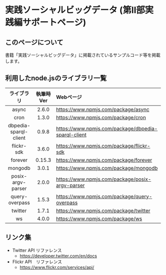 # 実践ソーシャルビッグデータ (第Ⅱ部実践編サポートページ)



## このページについて

書籍「実践ソーシャルビッグデータ」に掲載されているサンプルコード等を掲載します。

## 利用したnode.jsのライブラリ一覧
| ライブラリ             | 執筆時Ver | Webページ | 
|:---------------------:|:---------:|:----------|
| async                 | 2.6.0     |https://www.npmjs.com/package/async |
| cron                  | 1.3.0     |https://www.npmjs.com/package/cron |
| dbpedia-sparql-client | 0.9.8     |https://www.npmjs.com/package/dbpedia-sparql-client|
| flickr-sdk            | 3.6.0     |https://www.npmjs.com/package/flickr-sdk|
| forever               | 0.15.3    |https://www.npmjs.com/package/forever | 
| mongodb               | 3.0.1     |https://www.npmjs.com/package/mongodb |
| posix-argv-parser     | 2.0.0     |https://www.npmjs.com/package/posix-argv-parser |
| query-overpass        | 1.5.3     |https://www.npmjs.com/package/query-overpass|
| twitter               | 1.7.1     |https://www.npmjs.com/package/twitter|
| ws                    | 4.0.0     |https://www.npmjs.com/package/ws | 

## リンク集
* Twitter API リファレンス
    * https://developer.twitter.com/en/docs
* Flickr API　リファレンス
    * https://www.flickr.com/services/api/ 